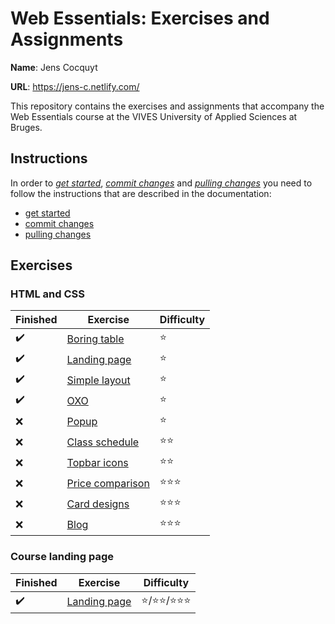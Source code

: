 # Web Essentials: Exercises and Assignments

**Name**: Jens Cocquyt

**URL**: https://jens-c.netlify.com/

This repository contains the exercises and assignments that accompany the Web Essentials course at the VIVES University of Applied Sciences at Bruges.

## Instructions

In order to *[get started](./docs/get-started.md)*, *[commit changes](./docs/commit-changes.md)* and *[pulling changes](./docs/pull-changes.md)* you need to follow the instructions that are described in the documentation:

* [get started](./docs/get-started.md)
* [commit changes](./docs/commit-changes.md)
* [pulling changes](./docs/pull-changes.md)

## Exercises

### HTML and CSS

Finished | Exercise | Difficulty
---------|----------|---------
:heavy_check_mark: | [Boring table](01-html-and-css/simple-table/README.md) | :star:
:heavy_check_mark: | [Landing page](01-html-and-css/landing-page/README.md) | :star:
:heavy_check_mark: | [Simple layout](01-html-and-css/simple-layout/README.md) | :star:
:heavy_check_mark: | [OXO](01-html-and-css/oxo-grid/README.md) | :star:
:x: | [Popup](01-html-and-css/popup/README.md) | :star:
:x: | [Class schedule](01-html-and-css/schedule/README.md) | :star::star:
:x: | [Topbar icons](01-html-and-css/topbar-icons/README.md) | :star::star:
:x: | [Price comparison](01-html-and-css/price-comparison/README.md) | :star::star::star:
:x: | [Card designs](01-html-and-css/card-designs/README.md) | ️️️️️️:star::star::star:
:x: | [Blog](01-html-and-css/blog/README.md) | ️️️️️️:star::star::star:

<!-- :x: | [Login form](01-html-and-css/loginform/README.md) | :star::star: -->
<!-- :x: | [Calculator](01-html-and-css/calculator/README.md) | :star::star: -->
<!-- :x: | @fontface | :star::star: -->

### Course landing page

Finished | Exercise | Difficulty
---------|----------|---------
:heavy_check_mark: | [Landing page](02-landing-page/README.md) | :star:/:star::star:/:star::star::star:

<!-- 

forms (login)

https://browserframe.com/

 -->
